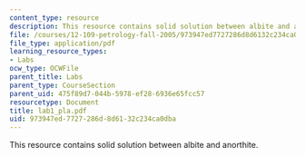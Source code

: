 ```yaml
---
content_type: resource
description: This resource contains solid solution between albite and anorthite.
file: /courses/12-109-petrology-fall-2005/973947ed7727286d8d6132c234ca0dba_lab1_pla.pdf
file_type: application/pdf
learning_resource_types:
- Labs
ocw_type: OCWFile
parent_title: Labs
parent_type: CourseSection
parent_uid: 475f89d7-044b-5978-ef28-6936e65fcc57
resourcetype: Document
title: lab1_pla.pdf
uid: 973947ed-7727-286d-8d61-32c234ca0dba
---
```

This resource contains solid solution between albite and anorthite.

